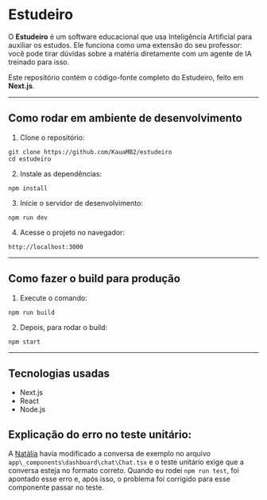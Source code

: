 # Estudeiro

O **Estudeiro** é um software educacional que usa Inteligência Artificial para auxiliar os estudos. Ele funciona como uma extensão do seu professor: você pode tirar dúvidas sobre a matéria diretamente com um agente de IA treinado para isso.

Este repositório contém o código-fonte completo do Estudeiro, feito em **Next.js**.

---

## Como rodar em ambiente de desenvolvimento

1. Clone o repositório:
```
git clone https://github.com/KauaMB2/estudeiro
cd estudeiro
```
2. Instale as dependências:
```
npm install
```
3. Inicie o servidor de desenvolvimento:
```
npm run dev
```
4. Acesse o projeto no navegador:
```
http://localhost:3000
```
---

## Como fazer o build para produção

1. Execute o comando:
```
npm run build
```
2. Depois, para rodar o build:
```
npm start
```
---

## Tecnologias usadas

- Next.js
- React
- Node.js

## Explicação do erro no teste unitário:

A [Natália](https://github.com/Natalia-Dias22) havia modificado a conversa de exemplo no arquivo `app\_components\dashboard\chat\Chat.tsx` e o teste unitário exige que a conversa esteja no formato correto. Quando eu rodei `npm run test`, foi apontado esse erro e, após isso, o problema foi corrigido para esse componente passar no teste.
